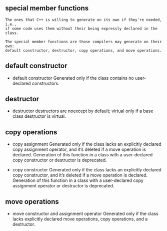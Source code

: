 special member functions
------------------------
    The ones that C++ is willing to generate on its own if they're needed, i.e.,
    if some code uses them without their being expressly declared in the class.

    The special member functions are those compilers may generate on their own:
    default constructor, destructor, copy operations, and move operations.


default constructor
-------------------
* default constructor
  Generated only if the class contains no user-declared constructors.

destructor
----------
* destructor
  destructors are noexcept by default; virtual only if a base class destructor is virtual.

copy operations
---------------
* copy assignment
    Generated only if the class lacks an explicitly declared copy assignment operator, and it’s deleted if a move operation is declared.
    Generation of this function in a class with a user-declared copy constructor or destructor is deprecated.

* copy constructor
    Generated only if the class lacks an explicitly declared copy constructor, and it’s deleted if a move operation is declared.
    Generation of this function in a class with a user-declared copy assignment operator or destructor is deprecated.

move operations
---------------
* move constructor and assignment operator
    Generated only if the class lacks explicitly declared move operations, copy operations, and a destructor.


